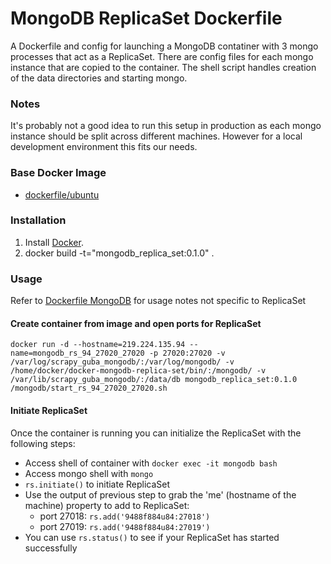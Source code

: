 MongoDB ReplicaSet Dockerfile
=============================

A Dockerfile and config for launching a MongoDB contatiner with 3 mongo processes that act as a ReplicaSet. There are config files for each mongo instance that are copied to the container. The shell script handles creation of the data directories and starting mongo.

### Notes

It's probably not a good idea to run this setup in production as each mongo instance should be split across different machines. However for a local development environment this fits our needs.

### Base Docker Image

* [dockerfile/ubuntu](http://dockerfile.github.io/#/ubuntu)


### Installation

1. Install [Docker](https://www.docker.com/).
2. docker build -t="mongodb_replica_set:0.1.0" .

### Usage

Refer to [Dockerfile MongoDB](https://github.com/dockerfile/mongodb) for usage notes not specific to ReplicaSet

#### Create container from image and open ports for ReplicaSet

    docker run -d --hostname=219.224.135.94 --name=mongodb_rs_94_27020_27020 -p 27020:27020 -v /var/log/scrapy_guba_mongodb/:/var/log/mongodb/ -v /home/docker/docker-mongodb-replica-set/bin/:/mongodb/ -v /var/lib/scrapy_guba_mongodb/:/data/db mongodb_replica_set:0.1.0 /mongodb/start_rs_94_27020_27020.sh

#### Initiate ReplicaSet

Once the container is running you can initialize the ReplicaSet with the following steps:

* Access shell of container with `docker exec -it mongodb bash`
* Access mongo shell with `mongo`
* `rs.initiate()` to initiate ReplicaSet
* Use the output of previous step to grab the 'me' (hostname of the machine) property to add to ReplicaSet:
	* port 27018: `rs.add('9488f884u84:27018')`
	* port 27019: `rs.add('9488f884u84:27019')`
* You can use `rs.status()` to see if your ReplicaSet has started successfully	
